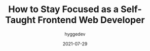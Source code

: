 ---
author: hyggedev
date: 2021-07-29
permalink: false
publisher: thepracticaldev
tags:
  - career
  - learning
  - productivity
target_url: https://dev.to/hyggedev/how-to-stay-focused-as-a-self-taught-frontend-web-developer-7gp
title: How to Stay Focused as a Self-Taught Frontend Web Developer
---
